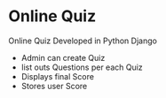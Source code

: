 # Online Quiz

Online Quiz Developed in Python Django

- Admin can create Quiz
- list outs Questions per each Quiz
- Displays final Score
- Stores user Score
